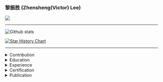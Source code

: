 ### 黎振胜 (Zhensheng(Victor) Lee)

![](https://visitor-badge.glitch.me/badge?page_id=ZhenshengLee.ZhenshengLee)

--------

![Github stats](https://github-readme-stats.vercel.app/api?username=ZhenshengLee&theme=default&count_private=true&show_icons=false&hide_title=false&include_all_commits=false)

[![Star History Chart](https://api.star-history.com/svg?repos=ZhenshengLee/ros2_shm_msgs,ZhenshengLee/dig-into-ros2,ZhenshengLee/perception_cupoch,ZhenshengLee/perception_cuda_pcl,ZhenshengLee/ros2_jetson_benchmarks,ZhenshengLee/performance_test&type=Date)](https://star-history.com/#ZhenshengLee/ros2_shm_msgs&ZhenshengLee/dig-into-ros2&ZhenshengLee/perception_cupoch&ZhenshengLee/perception_cuda_pcl&ZhenshengLee/ros2_jetson_benchmarks&ZhenshengLee/performance_test&Date)

--------

<details><summary>Contribution</summary><div>

#### [Streaming](https://en.wikipedia.org/wiki/Stream_processing) based [**automotive middleware**](https://drivingembeddedexcellence.com/automotive-middleware/) specifically in Nvidia DriveSDK

- [**nv_driveworks_demo**](https://github.com/ZhenshengLee/nv_driveworks_demo)
  
#### [Pubsub](https://en.wikipedia.org/wiki/Publish%E2%80%93subscribe_pattern)-[messaging](https://en.wikipedia.org/wiki/Messaging_pattern) based [**Robotics Middleware**](https://en.wikipedia.org/wiki/Robotics_middleware) specifically in ROS2

- [**rmw_iceoryx**](https://github.com/ros2/rmw_iceoryx)
- [**ros2_shm_msgs**](https://github.com/ZhenshengLee/ros2_shm_msgs)
- [**micro-ROS_freertos_apps**](https://github.com/micro-ROS/freertos_apps)
- [**ros2_mcu**](https://github.com/ZhenshengLee/ros2_mcu)
  
#### GPU based [**Hardware Acceleration**](https://en.wikipedia.org/wiki/Hardware_acceleration) specifically in CUDA

- [**perception_cupoch**](https://github.com/ZhenshengLee/perception_cupoch)
- [**perception_cuda_pcl**](https://github.com/ZhenshengLee/perception_cuda_pcl)
- [**cupoch**](https://github.com/neka-nat/cupoch)

#### [**Rust**](https://en.wikipedia.org/wiki/Rust_(programming_language)) programming specifically with cpp

- [**iceoryx-rust**](https://github.com/ZhenshengLee/iceoryx-rust)
  
</div></details>

<details><summary>Education</summary><div>

- **Master's degree** in [Robotics Engineering](https://en.wikipedia.org/wiki/Robotics), [Central South University](https://cmee.csu.edu.cn/english/), China [2014-2017]

</div></details>

<details><summary>Experience</summary><div>

- **Software Engineer** in [automotive middleware](https://drivingembeddedexcellence.com/automotive-middleware/) for [ADAS](https://en.wikipedia.org/wiki/Advanced_driver-assistance_system) system, [GACRND](https://www.gacrnd.com/), China [2022-]
- **Software Engineer** in [robotics middleware](https://en.wikipedia.org/wiki/Robotics_middleware) for [LSAV](https://golden.com/wiki/Low-Speed_Autonomy-8AP89VX) system, [BZL Corporation](https://www.bzlrobot.com/), China [2019-2022]
- **Software Engineer** in [network programming](https://en.wikipedia.org/wiki/Computer_network_programming) for 5G [fronthaul](https://en.wikipedia.org/wiki/Fronthaul) network switch, [ZTE Corporation](https://www.zte.com.cn/global/), China [2017-2019]

</div></details>

<details><summary>Certification</summary><div>

- **[Project Management Professional](https://en.wikipedia.org/wiki/Project_Management_Professional) (PMI-PMP)**, [Project Management Institute](https://www.pmi.org/), [2019-]
- **[System Architect](https://en.wikipedia.org/wiki/Systems_architect)**,  [Qualification Certificate of Computer and Software Technology Proficiency](https://zh.wikipedia.org/wiki/%E5%85%A8%E5%9B%BD%E8%AE%A1%E7%AE%97%E6%9C%BA%E6%8A%80%E6%9C%AF%E4%B8%8E%E8%BD%AF%E4%BB%B6%E4%B8%93%E4%B8%9A%E6%8A%80%E6%9C%AF%E8%B5%84%E6%A0%BC%EF%BC%88%E6%B0%B4%E5%B9%B3%EF%BC%89%E8%80%83%E8%AF%95), [MIIT](https://www.miiteec.org.cn/), China[2019-]

</div></details>

<details><summary>Publication</summary><div>

- [Design and Implementation of a software platform for interaction between human and remote mobile robots](https://doi.org/10.16526/j.cnki.11-4762/tp.2017.04.034)

</div></details>
